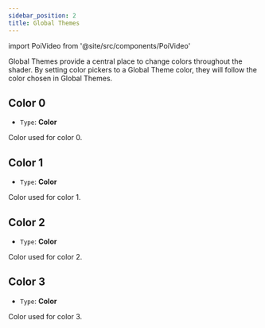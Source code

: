 ```yaml
---
sidebar_position: 2
title: Global Themes
---
```

import PoiVideo from '@site/src/components/PoiVideo'

Global Themes provide a central place to change colors throughout the shader. By setting color pickers to a Global Theme color, they will follow the color chosen in Global Themes.

## Color 0

- `Type`: **Color**

Color used for color 0.

## Color 1

- `Type`: **Color**

Color used for color 1.

## Color 2

- `Type`: **Color**

Color used for color 2.

## Color 3

- `Type`: **Color**

Color used for color 3.
